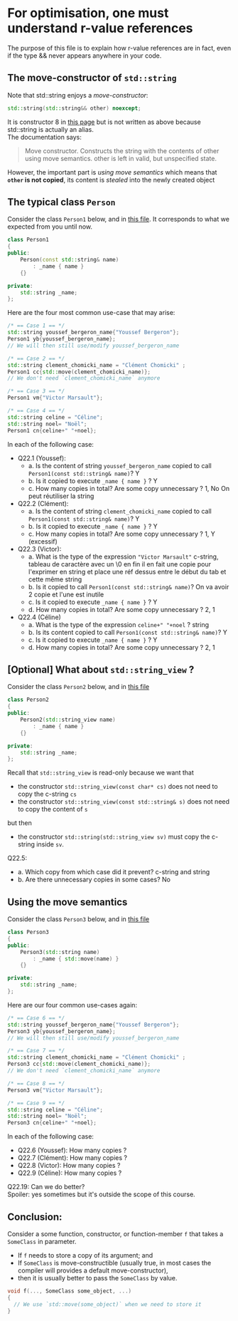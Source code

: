 For optimisation, one must understand r-value references
=========================================================

The purpose of this file is to explain how r-value references are in fact, even if the type && never
appears anywhere in your code.

The move-constructor of `std::string`
--------------------------------------

Note that std::string enjoys a *move-constructor*:
```C++
std::string(std::string&& other) noexcept;
```
It is constructor 8 in [this page](https://en.cppreference.com/w/cpp/string/basic_string/basic_string) but is not written as above because std::string is actually an alias.  
The documentation says:

> Move constructor. Constructs the string with the contents of other using 
> move semantics. other is left in valid, but unspecified state.

However, the important part is *using move semantics* which means that **`other` is not copied**, its content is *stealed* into the newly created object

The typical class `Person`
---------------------------

Consider the class `Person1` below, and in [this file](../../lib/Person1.hpp). It corresponds to what we expected from you until now.
```C++
class Person1
{
public:
    Person(const std::string& name)
        : _name { name }
    {}

private:
    std::string _name;
};
```


Here are the four most common use-case that may arise:
```C++
/* == Case 1 == */
std::string youssef_bergeron_name{"Youssef Bergeron"};
Person1 yb{youssef_bergeron_name};
// We will then still use/modify youssef_bergeron_name

/* == Case 2 == */
std::string clement_chomicki_name = "Clément Chomicki" ;
Person1 cc{std::move(clement_chomicki_name)};
// We don't need `clement_chomicki_name` anymore

/* == Case 3 == */
Person1 vm{"Victor Marsault"};

/* == Case 4 == */
std::string celine = "Céline";
std::string noel= "Noël";
Person1 cn{celine+" "+noel};
```

In each of the following case:

- Q22.1 (Youssef):
  * a. Is the content of string `youssef_bergeron_name` copied to call `Person1(const std::string& name)`? Y
  * b. Is it copied to execute  `_name { name }` ? Y
  * c. How many copies in total? Are some copy unnecessary ? 1, No On peut réutiliser la string
- Q22.2 (Clément):
  * a. Is the content of string `clement_chomicki_name` copied to call `Person1(const std::string& name)`? Y
  * b. Is it copied to execute  `_name { name }` ? Y
  * c. How many copies in total? Are some copy unnecessary ? 1, Y (excessif)
- Q22.3 (Victor): 
  * a. What is the type of the expression `"Victor Marsault"` c-string, tableau de caractère avec un \0 en fin
  il en fait une copie pour l'exprimer en string et place une réf dessus entre le début du tab et cette même string
  * b. Is it copied to call `Person1(const std::string& name)`?
  On va avoir 2 copie et l'une est inutile
  * c. Is it copied to execute  `_name { name }` ? Y
  * d. How many copies in total? Are some copy unnecessary ? 2, 1
- Q22.4 (Céline)
  * a. What is the type of the expression `celine+" "+noel` ? string
  * b. Is its content copied to call `Person1(const std::string& name)`? Y
  * c. Is it copied to execute `_name { name }` ? Y
  * d. How many copies in total? Are some copy unnecessary ? 2, 1


[Optional] What about `std::string_view` ?
------------------------------------------

Consider the class `Person2` below, and in [this file](../../lib/Person2.hpp)
```C++
class Person2
{
public:
    Person2(std::string_view name)
        : _name { name }
    {}

private:
    std::string _name;
};
```

Recall that `std::string_view` is read-only because we want that

- the constructor `std::string_view(const char* cs)` does not need to copy the c-string `cs`
- the constructor `std::string_view(const std::string& s)` does not need to copy the content of `s`

but then

- the constructor `std::string(std::string_view sv)` must copy the c-string inside `sv`.
 

Q22.5: 
  * a. Which copy from which case did it prevent? c-string and string
  * b. Are there unnecessary copies in some cases? No


Using the move semantics
------------------------

Consider the class `Person3` below, and in [this file](../../lib/Person3.hpp)
```C++
class Person3
{
public:
    Person3(std::string name)
        : _name { std::move(name) }
    {}

private:
    std::string _name;
};
```


Here are our four common use-cases again:
```C++
/* == Case 6 == */
std::string youssef_bergeron_name{"Youssef Bergeron"};
Person3 yb{youssef_bergeron_name}; 
// We will then still use/modify youssef_bergeron_name

/* == Case 7 == */
std::string clement_chomicki_name = "Clément Chomicki" ;
Person3 cc{std::move(clement_chomicki_name)};
// We don't need `clement_chomicki_name` anymore

/* == Case 8 == */
Person3 vm{"Victor Marsault"};

/* == Case 9 == */
std::string celine = "Céline";
std::string noel= "Noël";
Person3 cn{celine+" "+noel};
```

In each of the following case:

- Q22.6 (Youssef): How many copies ? 
- Q22.7 (Clément): How many copies ?
- Q22.8 (Victor): How many copies ?
- Q22.9 (Céline): How many copies ?


Q22.19: Can we do better?  
Spoiler: yes sometimes but it's outside the scope of this course.



Conclusion: 
-----------
Consider a some function, constructor, or function-member  `f` that takes a `SomeClass` in parameter.

- If `f` needs to store a copy of its argument; and
- If `SomeClass` is move-constructible (usually true, in most cases the compiler will provides a default move-constructor), 
- then it is usually better to pass the `SomeClass` by value.
```C++
void f(..., SomeClass some_object, ...)
{
  // We use `std::move(some_object)` when we need to store it
}
```